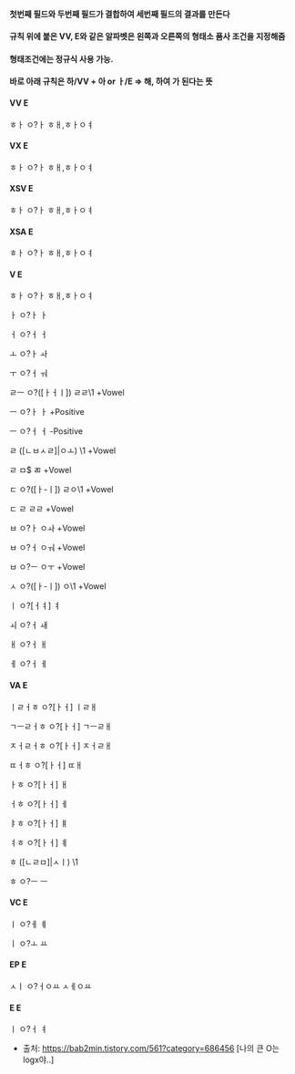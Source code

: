 
#### 첫번째 필드와 두번째 필드가 결합하여 세번째 필드의 결과를 만든다

#### 규칙 위에 붙은 VV, E와 같은 알파벳은 왼쪽과 오른쪽의 형태소 품사 조건을 지정해줌

#### 형태조건에는 정규식 사용 가능.

#### 바로 아래 규칙은 하/VV + 아 or ㅏ/E  => 해, 하여 가 된다는 뜻

#### VV	E

ㅎㅏ	ㅇ?ㅏ	ㅎㅐ,ㅎㅏㅇㅕ




#### VX	E

ㅎㅏ	ㅇ?ㅏ	ㅎㅐ,ㅎㅏㅇㅕ




#### XSV	E

ㅎㅏ	ㅇ?ㅏ	ㅎㅐ,ㅎㅏㅇㅕ


#### XSA	E

ㅎㅏ	ㅇ?ㅏ	ㅎㅐ,ㅎㅏㅇㅕ


#### V	E

ㅎㅏ	ㅇ?ㅏ	ㅎㅐ,ㅎㅏㅇㅕ

ㅏ	ㅇ?ㅏ	ㅏ

ㅓ	ㅇ?ㅓ	ㅓ

ㅗ	ㅇ?ㅏ	ㅘ

ㅜ	ㅇ?ㅓ	ㅝ

ㄹㅡ	ㅇ?([ㅏㅓㅣ])	ㄹㄹ\1	+Vowel

ㅡ	ㅇ?ㅏ	ㅏ	+Positive

ㅡ	ㅇ?ㅓ	ㅓ	-Positive

ㄹ	([ㄴㅂㅅㄹ]|ㅇㅗ)	\1	+Vowel

ㄹ	ㅁ$	ㄻ	+Vowel

ㄷ	ㅇ?([ㅏ-ㅣ])	ㄹㅇ\1	+Vowel

ㄷ	ㄹ	ㄹㄹ	+Vowel

ㅂ	ㅇ?ㅏ	ㅇㅘ	+Vowel

ㅂ	ㅇ?ㅓ	ㅇㅝ	+Vowel

ㅂ	ㅇ?ㅡ	ㅇㅜ	+Vowel

ㅅ	ㅇ?([ㅏ-ㅣ])	ㅇ\1	+Vowel

ㅣ	ㅇ?[ㅓㅕ]	ㅕ

ㅚ	ㅇ?ㅓ	ㅙ

ㅐ	ㅇ?ㅓ	ㅐ

ㅔ	ㅇ?ㅓ	ㅔ


#### VA	E

ㅣㄹㅓㅎ	ㅇ?[ㅏㅓ]	ㅣㄹㅐ

ㄱㅡㄹㅓㅎ	ㅇ?[ㅏㅓ]	ㄱㅡㄹㅐ

ㅈㅓㄹㅓㅎ	ㅇ?[ㅏㅓ]	ㅈㅓㄹㅐ

ㄸㅓㅎ	ㅇ?[ㅏㅓ]	ㄸㅐ

ㅏㅎ	ㅇ?[ㅏㅓ]	ㅐ

ㅓㅎ	ㅇ?[ㅏㅓ]	ㅔ

ㅑㅎ	ㅇ?[ㅏㅓ]	ㅒ

ㅕㅎ	ㅇ?[ㅏㅓ]	ㅖ

ㅎ	([ㄴㄹㅁ]|ㅅㅣ)	\1

ㅎ   ㅇ?ㅡ   ㅡ



#### VC	E

ㅣ	ㅇ?ㅔ	ㅖ

ㅣ	ㅇ?ㅗ	ㅛ


#### EP	E

ㅅㅣ	ㅇ?ㅓㅇㅛ	ㅅㅔㅇㅛ


#### E	E

ㅣ	ㅇ?ㅓ	ㅕ


- 출처: https://bab2min.tistory.com/561?category=686456 [나의 큰 O는 logx야..]
